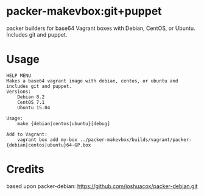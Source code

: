 # packer-makevbox:git+puppet
packer builders for base64 Vagrant boxes with Debian, CentOS, or Ubuntu. Includes git and puppet.

# Usage
	HELP MENU
	Makes a base64 vagrant image with debian, centos, or ubuntu and includes git and puppet.
	Versions:
	    Debian 8.2
	    CentOS 7.1
	    Ubuntu 15.04
	
    Usage:
	    make {debian|centos|ubuntu}[debug]
    
    Add to Vagrant:
	    vagrant box add my-box ../packer-makevbox/builds/vagrant/packer-{debian|centos|ubuntu}64-GP.box
    

# Credits
based upon packer-debian: https://github.com/joshuacox/packer-debian.git
